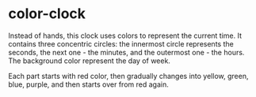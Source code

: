 color-clock
===========

Instead of hands, this clock uses colors to represent the current time.
It contains three concentric circles: the innermost circle represents the seconds, the next one - the minutes, and the outermost one - the hours. The background color represent the day of week.

Each part starts with red color, then gradually changes into yellow, green, blue, purple, and then starts over from red again.


